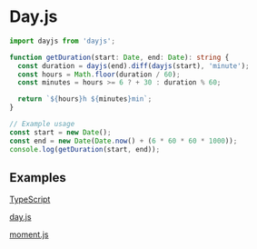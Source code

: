 # Day.js

``` typescript
import dayjs from 'dayjs';

function getDuration(start: Date, end: Date): string {
  const duration = dayjs(end).diff(dayjs(start), 'minute');
  const hours = Math.floor(duration / 60);
  const minutes = hours >= 6 ? + 30 : duration % 60;

  return `${hours}h ${minutes}min`;
}

// Example usage
const start = new Date();
const end = new Date(Date.now() + (6 * 60 * 60 * 1000));
console.log(getDuration(start, end));
```

## Examples

[TypeScript](https://github.com/FL0R1AN84/date-manipulation/tree/main)

[day.js](https://github.com/FL0R1AN84/date-manipulation/tree/day.js)

[moment.js](https://github.com/FL0R1AN84/date-manipulation/tree/moment.js)
